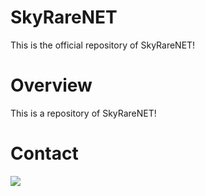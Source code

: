 # SkyRareNET
This is the official repository of SkyRareNET!

# Overview
This is a repository of SkyRareNET!

# Contact
<a href="https://discord.gg/rCut2QF"><img src="https://discordapp.com/api/v7/guilds/236641445363056651/https://discordapp.com/api/guilds/676106419249872896/widget.json"></a>
